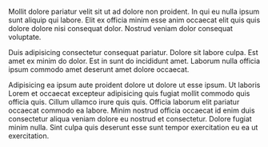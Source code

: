 Mollit dolore pariatur velit sit ut ad dolore non proident. In qui eu nulla ipsum sunt aliquip qui labore. Elit ex officia minim esse anim occaecat elit quis quis dolore dolore nisi consequat dolor. Nostrud veniam dolor consequat voluptate.

Duis adipisicing consectetur consequat pariatur. Dolore sit labore culpa. Est amet ex minim do dolor. Est in sunt do incididunt amet. Laborum nulla officia ipsum commodo amet deserunt amet dolore occaecat.

Adipisicing ea ipsum aute proident dolore ut dolore ut esse ipsum. Ut laboris Lorem et occaecat excepteur adipisicing quis fugiat mollit commodo quis officia quis. Cillum ullamco irure quis quis. Officia laborum elit pariatur occaecat commodo ea labore. Minim nostrud officia occaecat id enim duis consectetur aliqua veniam dolore eu nostrud et consectetur. Dolore fugiat minim nulla. Sint culpa quis deserunt esse sunt tempor exercitation eu ea ut exercitation.